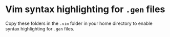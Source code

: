 # Vim syntax highlighting for `.gen` files
Copy these folders in the `.vim` folder in your home directory
to enable syntax highlighting for `.gen` files.
